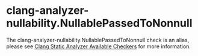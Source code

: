 # clang-analyzer-nullability.NullablePassedToNonnull

The clang-analyzer-nullability.NullablePassedToNonnull check is an
alias, please see [Clang Static Analyzer Available
Checkers](https://clang.llvm.org/docs/analyzer/checkers.html#nullability-nullablepassedtononnull)
for more information.
